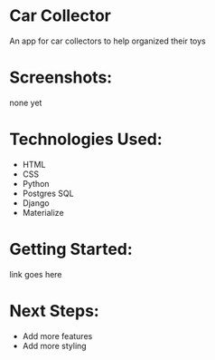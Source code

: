 # Car Collector

An app for car collectors to help organized their toys

# Screenshots:

none yet

# Technologies Used:

* HTML
* CSS
* Python
* Postgres SQL
* Django
* Materialize

# Getting Started:

link goes here

# Next Steps:

* Add more features
* Add more styling
